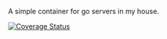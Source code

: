 A simple container for go servers in my house.


[![Coverage Status](https://coveralls.io/repos/github/brotherlogic/goserver/badge.svg?branch=master)](https://coveralls.io/github/brotherlogic/goserver?branch=master)